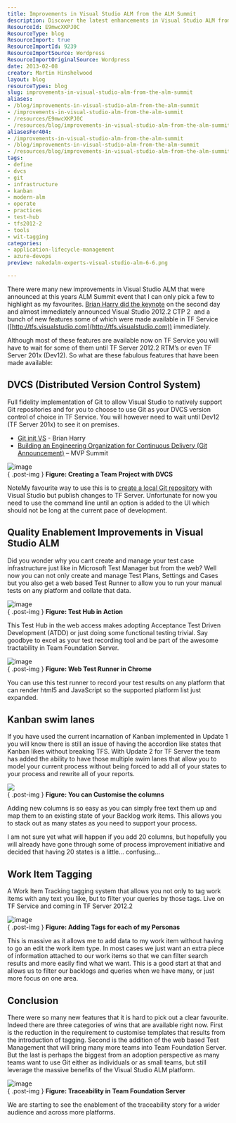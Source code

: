 ```yaml
---
title: Improvements in Visual Studio ALM from the ALM Summit
description: Discover the latest enhancements in Visual Studio ALM from the ALM Summit, including Git support, web-based test management, and Kanban improvements.
ResourceId: E9mwcXKPJ0C
ResourceType: blog
ResourceImport: true
ResourceImportId: 9239
ResourceImportSource: Wordpress
ResourceImportOriginalSource: Wordpress
date: 2013-02-08
creator: Martin Hinshelwood
layout: blog
resourceTypes: blog
slug: improvements-in-visual-studio-alm-from-the-alm-summit
aliases:
- /blog/improvements-in-visual-studio-alm-from-the-alm-summit
- /improvements-in-visual-studio-alm-from-the-alm-summit
- /resources/E9mwcXKPJ0C
- /resources/blog/improvements-in-visual-studio-alm-from-the-alm-summit
aliasesFor404:
- /improvements-in-visual-studio-alm-from-the-alm-summit
- /blog/improvements-in-visual-studio-alm-from-the-alm-summit
- /resources/blog/improvements-in-visual-studio-alm-from-the-alm-summit
tags:
- define
- dvcs
- git
- infrastructure
- kanban
- modern-alm
- operate
- practices
- test-hub
- tfs2012-2
- tools
- wit-tagging
categories:
- application-lifecycle-management
- azure-devops
preview: nakedalm-experts-visual-studio-alm-6-6.png

---
```

There were many new improvements in Visual Studio ALM that were announced at this years ALM Summit event that I can only pick a few to highlight as my favourites. [Brian Harry did the keynote](http://channel9.msdn.com/Events/ALM-Summit/ALM-Summit-3/Building-an-Engineering-Organization-for-Continuous-Delivery) on the second day and almost immediately announced Visual Studio 2012.2 CTP 2  and a bunch of new features some of which were made available in TF Service ([http://tfs.visualstudio.com](http://tfs.visualstudio.com)) immediately.

Although most of these features are available now on TF Service you will have to wait for some of them until TF Server 2012.2 RTM’s or even TF Server 201x (Dev12). So what are these fabulous features that have been made available:

## DVCS (Distributed Version Control System)

Full fidelity implementation of Git to allow Visual Studio to natively support Git repositories and for you to choose to use Git as your DVCS version control of choice in TF Service. You will however need to wait until Dev12 (TF Server 201x) to see it on premises.

- [Git init VS](http://blogs.msdn.com/b/bharry/archive/2013/01/30/git-init-vs.aspx "http://blogs.msdn.com/b/bharry/archive/2013/01/30/git-init-vs.aspx") - Brian Harry
- [Building an Engineering Organization for Continuous Delivery (Git Announcement)](http://channel9.msdn.com/Events/ALM-Summit/ALM-Summit-3/Building-an-Engineering-Organization-for-Continuous-Delivery "http://channel9.msdn.com/Events/ALM-Summit/ALM-Summit-3/Building-an-Engineering-Organization-for-Continuous-Delivery") – MVP Summit

![image](images/image-1-1.png "image")  
{ .post-img }
**Figure: Creating a Team Project with DVCS**

NoteMy favourite way to use this is to [create a local Git repository](https://tfs.visualstudio.com/en-us/learn/code/create-code-project-vs-git) with Visual Studio but publish changes to TF Server. Unfortunate for now you need to use the command line until an option is added to the UI which should not be long at the current pace of development.

## Quality Enablement Improvements in Visual Studio ALM

Did you wonder why you cant create and manage your test case infrastructure just like in Microsoft Test Manager but from the web? Well now you can not only create and manage Test Plans, Settings and Cases but you also get a web based Test Runner to allow you to run your manual tests on any platform and collate that data.

![image](images/image1-2-2.png "image")  
{ .post-img }
**Figure: Test Hub in Action**

This Test Hub in the web access makes adopting Acceptance Test Driven Development (ATDD) or just doing some functional testing trivial. Say goodbye to excel as your test recording tool and be part of the awesome tractability in Team Foundation Server.

![image](images/image2-3-3.png "image")  
{ .post-img }
**Figure: Web Test Runner in Chrome**

You can use this test runner to record your test results on any platform that can render html5 and JavaScript so the supported platform list just expanded.

## Kanban swim lanes

If you have used the current incarnation of Kanban implemented in Update 1 you will know there is still an issue of having the accordion like states that Kanban likes without breaking TFS. With Update 2 for TF Server the team has added the ability to have those multiple swim lanes that allow you to model your current process without being forced to add all of your states to your process and rewrite all of your reports.

![](images/1777.image_5F00_thumb_5F00_5912078B.png)  
{ .post-img }
**Figure: You can Customise the columns**

Adding new columns is so easy as you can simply free text them up and map them to an existing state of your Backlog work items. This allows you to stack out as many states as you need to support your process.

I am not sure yet what will happen if you add 20 columns, but hopefully you will already have gone through some of process improvement initiative and decided that having 20 states is a little… confusing…

## Work Item Tagging

A Work Item Tracking tagging system that allows you not only to tag work items with any text you like, but to filter your queries by those tags. Live on TF Service and coming in TF Server 2012.2

![image](images/image3-4-4.png "image")  
{ .post-img }
**Figure: Adding Tags for each of my Personas**

This is massive as it allows me to add data to my work item without having to go an edit the work item type. In most cases we just want an extra piece of information attached to our work items so that we can filter search results and more easily find what we want. This is a good start at that and allows us to filter our backlogs and queries when we have many, or just more focus on one area.

## Conclusion

There were so many new features that it is hard to pick out a clear favourite. Indeed there are three categories of wins that are available right now. First is the reduction in the requirement to customise templates that results from the introduction of tagging. Second is the addition of the web based Test Management that will bring many more teams into Team Foundation Server. But the last is perhaps the biggest from an adoption perspective as many teams want to use Git either as individuals or as small teams, but still leverage the massive benefits of the Visual Studio ALM platform.

![image](images/image4-5-5.png "image")  
{ .post-img }
**Figure: Traceability in Team Foundation Server**

We are starting to see the enablement of the traceability story for a wider audience and across more platforms.
